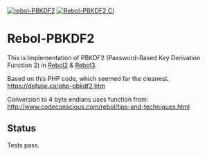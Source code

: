 [![rebol-PBKDF2](https://github.com/user-attachments/assets/0532b0ce-ebd9-49a2-b59e-c304615bbde6)](#)
[![Rebol-PBKDF2 CI](https://github.com/Oldes/Rebol-PBKDF2/actions/workflows/main.yml/badge.svg)](https://github.com/Oldes/Rebol-PBKDF2/actions/workflows/main.yml)

Rebol-PBKDF2
=============

This is Implementation of PBKDF2 (Password-Based Key Derivation Function 2)  in [Rebol2](http://rebol.com) & [Rebol3](https://github.com/Oldes/Rebol3).

Based on this PHP code, which seemed far the cleanest. https://defuse.ca/php-pbkdf2.htm

Conversion to 4 byte endians uses function from: http://www.codeconscious.com/rebol/tips-and-techniques.html


Status
------

Tests pass.
